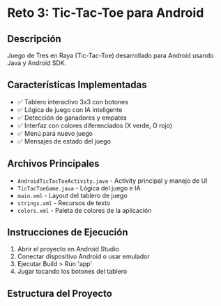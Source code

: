 # Reto 3: Tic-Tac-Toe para Android

## Descripción
Juego de Tres en Raya (Tic-Tac-Toe) desarrollado para Android usando Java y Android SDK.

## Características Implementadas
- ✅ Tablero interactivo 3x3 con botones
- ✅ Lógica de juego con IA inteligente
- ✅ Detección de ganadores y empates
- ✅ Interfaz con colores diferenciados (X verde, O rojo)
- ✅ Menú para nuevo juego
- ✅ Mensajes de estado del juego

## Archivos Principales
- `AndroidTicTacToeActivity.java` - Activity principal y manejo de UI
- `TicTacToeGame.java` - Lógica del juego e IA
- `main.xml` - Layout del tablero de juego
- `strings.xml` - Recursos de texto
- `colors.xml` - Paleta de colores de la aplicación

## Instrucciones de Ejecución
1. Abrir el proyecto en Android Studio
2. Conectar dispositivo Android o usar emulador
3. Ejecutar Build > Run 'app'
4. Jugar tocando los botones del tablero

## Estructura del Proyecto